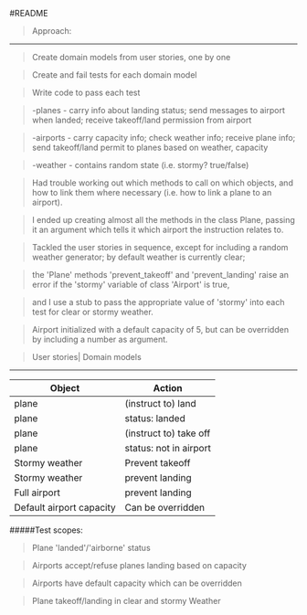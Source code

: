 #README

> Approach:
----------------------
>Create domain models from user stories, one by one

>Create and fail tests for each domain model

>Write code to pass each test

>-planes - carry info about landing status; send messages to airport when landed; receive takeoff/land permission from airport

>-airports - carry capacity info; check weather info; receive plane info; send takeoff/land permit to planes based on weather, capacity

>-weather - contains random state (i.e. stormy? true/false)

>Had trouble working out which methods to call on which objects, and how to link them where necessary (i.e. how to link a plane to an airport).

>I ended up creating almost all the methods in the class Plane, passing it an argument which tells it which airport the instruction relates to.

>Tackled the user stories in sequence, except for including a random weather generator; by default weather is currently clear;

>the 'Plane' methods 'prevent_takeoff' and 'prevent_landing' raise an error if the 'stormy' variable of class 'Airport' is true,

>and I use a stub to pass the appropriate value of 'stormy' into each test for clear or stormy weather.

>Airport initialized with a default capacity of 5, but can be overridden by including a number as argument.


> User stories| Domain models
----------------------

Object | Action
-------|---------------
plane  | (instruct to) land
plane  | status: landed
plane  | (instruct to) take off
plane  | status: not in airport
Stormy weather | Prevent takeoff
Stormy weather | prevent landing
Full airport | prevent landing
Default airport capacity | Can be overridden

#####Test scopes:
>Plane 'landed'/'airborne' status

>Airports accept/refuse planes landing based on capacity

>Airports have default capacity which can be overridden

>Plane takeoff/landing in clear and stormy Weather
